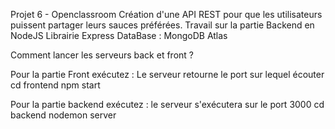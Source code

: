 Projet 6 - Openclassroom
Création d'une API REST pour que les utilisateurs puissent partager leurs sauces préférées.
Travail sur la partie Backend en NodeJS
Librairie Express
DataBase : MongoDB Atlas

Comment lancer les serveurs back et front ?

Pour la partie Front exécutez : Le serveur retourne le port sur lequel écouter
cd frontend
npm start

Pour la partie backend exécutez : le serveur s'exécutera sur le port 3000
cd backend
nodemon server
